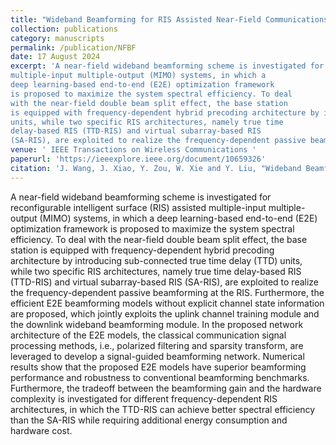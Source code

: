 ```yaml
---
title: "Wideband Beamforming for RIS Assisted Near-Field Communications"
collection: publications
category: manuscripts
permalink: /publication/NFBF
date: 17 August 2024
excerpt: 'A near-field wideband beamforming scheme is investigated for reconfigurable intelligent surface (RIS) assisted
multiple-input multiple-output (MIMO) systems, in which a
deep learning-based end-to-end (E2E) optimization framework
is proposed to maximize the system spectral efficiency. To deal
with the near-field double beam split effect, the base station
is equipped with frequency-dependent hybrid precoding architecture by introducing sub-connected true time delay (TTD)
units, while two specific RIS architectures, namely true time
delay-based RIS (TTD-RIS) and virtual subarray-based RIS
(SA-RIS), are exploited to realize the frequency-dependent passive beamforming at the RIS. The code is available at [MTN](https://github.com/WiCi-Lab/NFWB_RIS)'
venue: ' IEEE Transactions on Wireless Communications '
paperurl: 'https://ieeexplore.ieee.org/document/10659326'
citation: 'J. Wang, J. Xiao, Y. Zou, W. Xie and Y. Liu, "Wideband Beamforming for RIS Assisted Near-Field Communications," in IEEE Transactions on Wireless Communications, 2024, accept to appear.'
---
```


A near-field wideband beamforming scheme is investigated for reconfigurable intelligent surface (RIS) assisted
multiple-input multiple-output (MIMO) systems, in which a
deep learning-based end-to-end (E2E) optimization framework
is proposed to maximize the system spectral efficiency. To deal
with the near-field double beam split effect, the base station
is equipped with frequency-dependent hybrid precoding architecture by introducing sub-connected true time delay (TTD)
units, while two specific RIS architectures, namely true time
delay-based RIS (TTD-RIS) and virtual subarray-based RIS
(SA-RIS), are exploited to realize the frequency-dependent passive beamforming at the RIS. Furthermore, the efficient E2E
beamforming models without explicit channel state information
are proposed, which jointly exploits the uplink channel training
module and the downlink wideband beamforming module. In the
proposed network architecture of the E2E models, the classical
communication signal processing methods, i.e., polarized filtering
and sparsity transform, are leveraged to develop a signal-guided
beamforming network. Numerical results show that the proposed
E2E models have superior beamforming performance and robustness to conventional beamforming benchmarks. Furthermore,
the tradeoff between the beamforming gain and the hardware
complexity is investigated for different frequency-dependent RIS
architectures, in which the TTD-RIS can achieve better spectral
efficiency than the SA-RIS while requiring additional energy
consumption and hardware cost.
